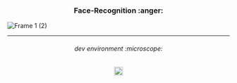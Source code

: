 <h3 align="center">
Face-Recognition :anger:
</h3>

![Frame 1 (2)](https://user-images.githubusercontent.com/86073690/235367909-54d3cea2-b9d0-4832-9a9d-ddb7a6509d44.png)

***

<h6 align="center">
dev environment :microscope:
</h6>

<div align="center">
  <img height="20" src = "https://img.shields.io/badge/Jupyter notebook-white.svg?">
</div>
